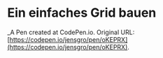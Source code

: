 # Ein einfaches Grid bauen
 _A Pen created at CodePen.io. Original URL: [https://codepen.io/jensgro/pen/oKEPRX](https://codepen.io/jensgro/pen/oKEPRX).

 